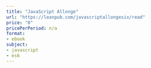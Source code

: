 ```yaml
---
title: "JavaScript Allonge"
url: "https://leanpub.com/javascriptallongesix/read"
price: "0"
pricePerPeriod: n/a
format: 
- ebook
subject: 
- javascript
- es6
---
```

